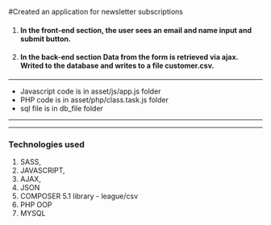 #Created an application for newsletter subscriptions

1. #### In the front-end section, the user sees an email  and name input and submit button. 
2. #### In the back-end section Data from the form is retrieved via ajax. Writed to the database and writes to a file customer.csv.
---
* Javascript code is in asset/js/app.js folder
* PHP code is in asset/php/class.task.js folder
* sql file is in db_file folder


---
---

### Technologies used
1. SASS,
2. JAVASCRIPT,
3. AJAX,
4. JSON
5. COMPOSER
    5.1 library - league/csv
6. PHP OOP
7. MYSQL
